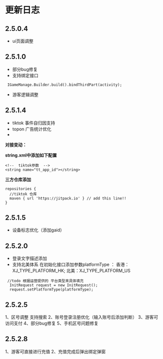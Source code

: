 # 更新日志
## 2.5.0.4
- ui页面调整
## 2.5.1.0
- 部分bug修复
- 支持绑定接口
```
 IGameManage.Builder.build().bindThirdPart(activity);
```
- 游客逻辑调整


## 2.5.1.4
- tiktok 事件自归因支持
- topon 广告统计优化
- 
**对接变动：**

**string.xml中添加如下配置**
```
<!--  tiktok参数  -->
<string name="tt_app_id"></string>

```
**三方仓库添加**
```
repositories {
  //tiktok 仓库
  maven { url 'https://jitpack.io' } // add this line!!
}
```

## 2.5.1.5
- 设备标志优化（添加gaid）
## 2.5.2.0
- 登录文字描述添加
- 支持北美体系
在初始化接口添加参数platformType ：
香港：XJ_TYPE_PLATFORM_HK;
北美：XJ_TYPE_PLATFORM_US
```
 //todo 根据运营提供的 平台类型来具体填充
  InitRequest request = new InitRequest();
  request.setPlatformType(platformType);
```
## 2.5.2.5
1、区号调整 支持搜索
2、账号登录注册优化（输入账号后添加判断）
3、游客可访问支付
4、部分bug修复
5、手机区号问题修复

## 2.5.2.8
1、游客可直接进行充值
2、充值完成后弹出绑定弹窗
